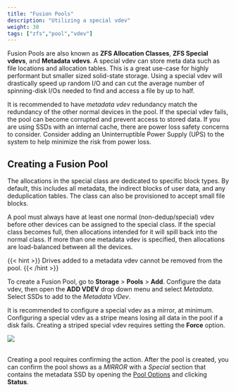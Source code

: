 ```yaml
---
title: "Fusion Pools"
description: "Utilizing a special vdev"
weight: 30
tags: ["zfs","pool","vdev"]
---
```


Fusion Pools are also known as **ZFS Allocation Classes**, **ZFS Special vdevs**, and **Metadata vdevs**.
A special vdev can store meta data such as file locations and allocation tables.
This is a great use-case for highly performant but smaller sized solid-state storage.
Using a special vdev will drastically speed up random I/O and can cut the average number of spinning-disk I/Os needed to find and access a file by up to half.

It is recommended to have *metadata vdev* redundancy match the redundancy of the other normal devices in the pool.
If the special vdev fails, the pool can become corrupted and prevent access to stored data.
If you are using SSDs with an internal cache, there are power loss safety concerns to consider.
Consider adding an Uninterruptible Power Supply (UPS) to the system to help minimize the risk from power loss.

## Creating a Fusion Pool

The allocations in the special class are dedicated to specific block types.
By default, this includes all metadata, the indirect blocks of user data, and any deduplication tables.
The class can also be provisioned to accept small file blocks.

A pool must always have at least one normal (non-dedup/special) vdev before other devices can be assigned to the special class.
If the special class becomes full, then allocations intended for it will spill back into the normal class.
If more than one metadata vdev is specified, then allocations are load-balanced between all the devices.

{{< hint >}}
Drives added to a metadata vdev cannot be removed from the pool.
{{< /hint >}}

To create a Fusion Pool, go to **Storage** > **Pools** > **Add**.
Configure the data vdev, then open the **ADD VDEV** drop down menu and select *Metadata*.
Select SSDs to add to the *Metadata VDev*.

It is recommended to configure a special vdev as a mirror, at minimum.
Configuring a special vdev as a stripe means losing all data in the pool if a disk fails.
Creating a striped special vdev requires setting the **Force** option.

<img src="/images/Metadatavdev.png">
<br><br>

Creating a pool requires confirming the action.
After the pool is created, you can confirm the pool shows as a *MIRROR* with a *Special* section that contains the metadata SSD by opening the [Pool Options](/CORE/Storage/DataPools/ManagingPools/) and clicking **Status**.
